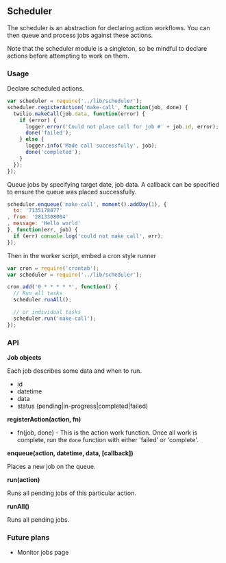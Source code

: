 Scheduler
---------

The scheduler is an abstraction for declaring action workflows.
You can then queue and process jobs against these actions.

Note that the scheduler module is a singleton, so be mindful to
declare actions before attempting to work on them.

### Usage

Declare scheduled actions.

```javascript
var scheduler = require('../lib/scheduler');
scheduler.registerAction('make-call', function(job, done) {
  twilio.makeCall(job.data, function(error) {
    if (error) {
      logger.error('Could not place call for job #' + job.id, error);
      done('failed');
    } else {
      logger.info('Made call successfully', job);
      done('completed');
    }
  });
});
```

Queue jobs by specifying target date, job data. A callback
can be specified to ensure the queue was placed successfully.

```javascript
scheduler.enqueue('make-call', moment().addDay(1), {
  to: '7135178077'
, from: '2813308004'
, message: 'Hello world'
}, function(err, job) {
  if (err) console.log('could not make call', err);
});
```

Then in the worker script, embed a cron style runner

```javascript
var cron = require('crontab');
var scheduler = require('../lib/scheduler');

cron.add('0 * * * * *', function() {
  // Run all tasks
  scheduler.runAll();

  // or individual tasks
  scheduler.run('make-call');
});
```

### API

__Job objects__

Each job describes some data and when to run.

 * id
 * datetime
 * data
 * status (pending|in-progress|completed|failed)

__registerAction(action, fn)__
  * fn(job, done) - This is the action work function. Once all
  work is complete, run the `done` function with either 'failed' or
  'complete'.

__enqueue(action, datetime, data, [callback])__

Places a new job on the queue.

__run(action)__

Runs all pending jobs of this particular action.

__runAll()__

Runs all pending jobs.

### Future plans

* Monitor jobs page
